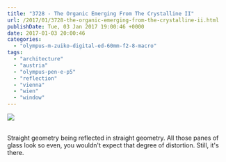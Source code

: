 ```yaml
---
title: "3728 - The Organic Emerging From The Crystalline II"
url: /2017/01/3728-the-organic-emerging-from-the-crystalline-ii.html
publishDate: Tue, 03 Jan 2017 19:00:46 +0000
date: 2017-01-03 20:00:46
categories: 
  - "olympus-m-zuiko-digital-ed-60mm-f2-8-macro"
tags: 
  - "architecture"
  - "austria"
  - "olympus-pen-e-p5"
  - "reflection"
  - "vienna"
  - "wien"
  - "window"
---
```

<div class="container">
<div class="center"><a target="_blank" href="https://d25zfm9zpd7gm5.cloudfront.net/1200x1200/2016/20160703_192126_lr.jpg"><img class="webfeedsFeaturedVisual" src="https://d25zfm9zpd7gm5.cloudfront.net/0600x0600/2016/20160703_192126_lr.jpg" /></a></div>
</div>
<br />

Straight geometry being reflected in straight geometry. All those panes of glass look so even, you wouldn't expect that degree of distortion. Still, it's there.
